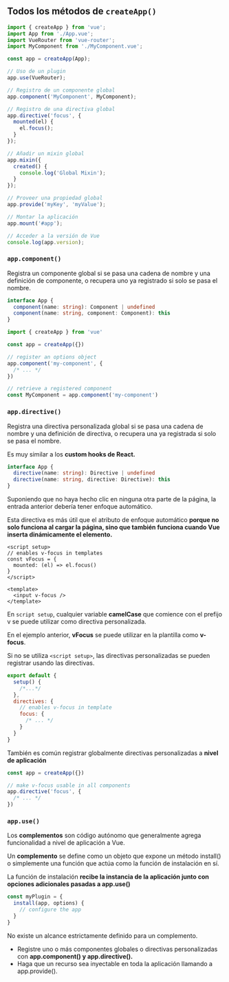 ## Todos los métodos de `createApp()`

```js
import { createApp } from 'vue';
import App from './App.vue';
import VueRouter from 'vue-router';
import MyComponent from './MyComponent.vue';

const app = createApp(App);

// Uso de un plugin
app.use(VueRouter);

// Registro de un componente global
app.component('MyComponent', MyComponent);

// Registro de una directiva global
app.directive('focus', {
  mounted(el) {
    el.focus();
  }
});

// Añadir un mixin global
app.mixin({
  created() {
    console.log('Global Mixin');
  }
});

// Proveer una propiedad global
app.provide('myKey', 'myValue');

// Montar la aplicación
app.mount('#app');

// Acceder a la versión de Vue
console.log(app.version);
```


### `app.component()`
Registra un componente global si se pasa una cadena de nombre y una definición de componente, o recupera uno ya registrado si solo se pasa el nombre.

```ts
interface App {
  component(name: string): Component | undefined
  component(name: string, component: Component): this
}
```

```ts
import { createApp } from 'vue'

const app = createApp({})

// register an options object
app.component('my-component', {
  /* ... */
})

// retrieve a registered component
const MyComponent = app.component('my-component')
```

### `app.directive()`
Registra una directiva personalizada global si se pasa una cadena de nombre y una definición de directiva, o recupera una ya registrada si solo se pasa el nombre.

Es muy similar a los **custom hooks de React.**

```ts
interface App {
  directive(name: string): Directive | undefined
  directive(name: string, directive: Directive): this
}
```

Suponiendo que no haya hecho clic en ninguna otra parte de la página, la entrada anterior debería tener enfoque automático.

Esta directiva es más útil que el atributo de enfoque automático **porque no solo funciona al cargar la página, sino que también funciona cuando Vue inserta dinámicamente el elemento.**
```vue
<script setup>
// enables v-focus in templates
const vFocus = {
  mounted: (el) => el.focus()
}
</script>

<template>
  <input v-focus />
</template>
```

En `script setup`, cualquier variable **camelCase** que comience con el prefijo v se puede utilizar como directiva personalizada.

En el ejemplo anterior, **vFocus** se puede utilizar en la plantilla como **v-focus**.

Si no se utiliza `<script setup>`, las directivas personalizadas se pueden registrar usando las directivas.

```js
export default {
  setup() {
    /*...*/
  },
  directives: {
    // enables v-focus in template
    focus: {
      /* ... */
    }
  }
}
```

También es común registrar globalmente directivas personalizadas a **nivel de aplicación**

```js
const app = createApp({})

// make v-focus usable in all components
app.directive('focus', {
  /* ... */
})
```
### `app.use()`
Los **complementos** son código autónomo que generalmente agrega funcionalidad a nivel de aplicación a Vue. 

Un **complemento** se define como un objeto que expone un método install() o simplemente una función que actúa como la función de instalación en sí.

La función de instalación **recibe la instancia de la aplicación junto con opciones adicionales pasadas a app.use()**

```ts
const myPlugin = {
  install(app, options) {
    // configure the app
  }
}
```

No existe un alcance estrictamente definido para un complemento.

- Registre uno o más componentes globales o directivas personalizadas con **app.component() y app.directive().**
- Haga que un recurso sea inyectable en toda la aplicación llamando a app.provide().